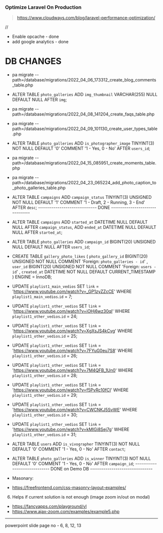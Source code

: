 ### Optimize Laravel On Production
> https://www.cloudways.com/blog/laravel-performance-optimization/

//
* Enable opcache - done
* add google analytics - done


# DB CHANGES
* pa migrate --path=/database/migrations/2022_04_06_173312_create_blog_comments_table.php
* ALTER TABLE `photo_galleries` ADD `img_thumbnail` VARCHAR(255) NULL DEFAULT NULL AFTER `img`;
* pa migrate --path=/database/migrations/2022_04_08_141204_create_faqs_table.php
* pa migrate --path=/database/migrations/2022_04_09_101130_create_user_types_table.php
* ALTER TABLE `photo_galleries` ADD `is_photographer_image` TINYINT(3) NOT NULL DEFAULT '0' COMMENT '1 - Yes, 0 - No' AFTER `users_id`;
* pa migrate --path=/database/migrations/2022_04_15_085951_create_moments_table.php
* pa migrate --path=/database/migrations/2022_04_23_065224_add_photo_caption_to_photo_galleries_table.php
* ALTER TABLE `campaigns` ADD `campaign_status` TINYINT(3) UNSIGNED NOT NULL DEFAULT '1' COMMENT '1 - Draft, 2 - Running, 3 - End' AFTER `desc`;
------------------------------ DONE --------------------------------

* ALTER TABLE `campaigns` ADD `started_at` DATETIME NULL DEFAULT NULL AFTER `campaign_status`, ADD `ended_at` DATETIME NULL DEFAULT NULL AFTER `started_at`;
* ALTER TABLE `photo_galleries` ADD `campaign_id` BIGINT(20) UNSIGNED NULL DEFAULT NULL AFTER `users_id`;

* CREATE TABLE `gallery_photo_likes` ( `photo_gallery_id` BIGINT(20) UNSIGNED NOT NULL COMMENT 'Foreign: `photo_galleries - id`' , `user_id` BIGINT(20) UNSIGNED NOT NULL COMMENT 'Foreign: `users - id`' , `created_at` DATETIME NOT NULL DEFAULT CURRENT_TIMESTAMP ) ENGINE = InnoDB;

* UPDATE `playlist1_main_vedios` SET `link` = 'https://www.youtube.com/watch?v=_GP1zyZZcCE' WHERE `playlist1_main_vedios`.`id` = 7;
* UPDATE `playlist1_other_vedios` SET `link` = 'https://www.youtube.com/watch?v=iOHj6wz30qI' WHERE `playlist1_other_vedios`.`id` = 24;
* UPDATE `playlist1_other_vedios` SET `link` = 'https://www.youtube.com/watch?v=XgXsJS4kCvg' WHERE `playlist1_other_vedios`.`id` = 25;
* UPDATE `playlist1_other_vedios` SET `link` = 'https://www.youtube.com/watch?v=7FYuG0eu7S8' WHERE `playlist1_other_vedios`.`id` = 26;
* UPDATE `playlist1_other_vedios` SET `link` = 'https://www.youtube.com/watch?v=7M4QFB_1Un0' WHERE `playlist1_other_vedios`.`id` = 28;
* UPDATE `playlist1_other_vedios` SET `link` = 'https://www.youtube.com/watch?v=f5PvRc10fCI' WHERE `playlist1_other_vedios`.`id` = 29;
* UPDATE `playlist1_other_vedios` SET `link` = 'https://www.youtube.com/watch?v=CWCNKJ5SvWE' WHERE `playlist1_other_vedios`.`id` = 30;
* UPDATE `playlist1_other_vedios` SET `link` = 'https://www.youtube.com/watch?v=kMIGi8Sej7g' WHERE `playlist1_other_vedios`.`id` = 31;

* ALTER TABLE `users` ADD `is_vivographer` TINYINT(3) NOT NULL DEFAULT '0' COMMENT '1 - Yes, 0 - No' AFTER `contact`;
* ALTER TABLE `photo_galleries` ADD `is_winner` TINYINT(3) NOT NULL DEFAULT '0' COMMENT '1 - Yes, 0 - No' AFTER `campaign_id`;
------------------------------ DONE on Demo DB --------------------------------



* Masonary:
* https://freefrontend.com/css-masonry-layout-examples/

6. Helps if current solution is not enough (image zoom in/out on modal)
* https://fancyapps.com/playground/vl
* https://www.ajax-zoom.com/examples/example5.php

------------
powerpoint slide page no - 6, 8, 12, 13
